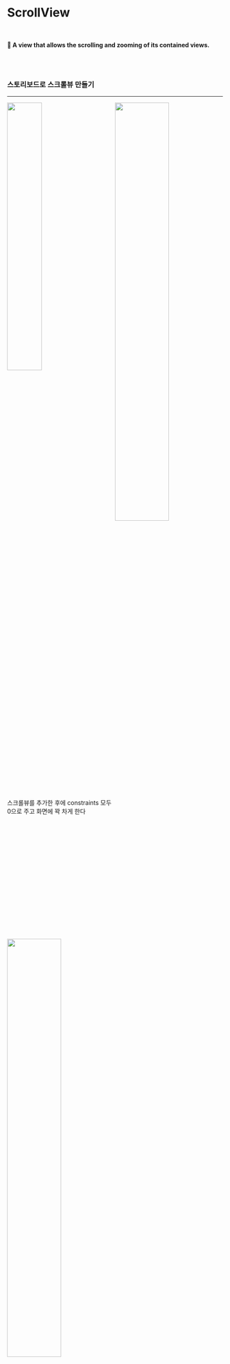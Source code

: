# ScrollView

<br/>

**🧐 A view that allows the scrolling and zooming of its contained views.**

<br/>

<br/>

### 스토리보드로 스크롤뷰 만들기

---



 <img src="images/img1.png" width="40%" aligh = "left"> <img src="images/Library.png" width="50%" align = "right">



<br/>

<br/>

스크롤뷰를 추가한 후에 constraints 모두 0으로 주고 화면에 꽉 차게 한다

<img src="images/constraints.png" width="50%">



<br/>

<br/>

<img src="images/img2.png" width="40%" aligh = "left"> <img src="images/img7.png" width="45%" aligh = "right">



<br/>

<img src="images/img3.png" width="50%">

이미지뷰도 스크롤 뷰와 같이 constraints 를 준 후에 

스크롤뷰와 Equal Widths, Equal Heights 같도록 설정해준다.

<br/>

<br/>

<img src="images/img4.png" width="50%">



<br/>

이렇게 스토리뷰 설정을 완료하고 하나 더 남았음

<br/><br/>

<img src="images/img5.png" width="50%">

<br/>

이미지뷰를 선택한 후 attributes inspector에서 View Content Mode를 Aspect Fit로 변경해주고

<br/>

* Content Mode

> Content Mode에서 Scale은 비율을 유지하지 않는다
>
> Aspect는 비율을 유지한다.
>
> Fill은 여백을 남기지 않고 모두 채운다.
>
> Fit은 영역안에 이미지를 맞춘다.
>
> Aspect Fill은 비율을 유지하면서 여백없이 채우므로 원본이미지가 잘려나간다.
>
> Aspect Fit은 비율을 유지하면서 영역안에 맞추므로 여백이 생긴다.



<br/>

<br/>



<img src="images/img6.png" width="50%">

<br/>

스크롤 뷰는 Zoom Max를 변경해준다.

Max로 최대 몇배까지 확대 할것인지 설정한다.

<br/>

<br/>

<br/>

이제 VC로 가서 약간에 코드만 작성하면 완료! 

```swift
class ViewController: UIViewController {

    @IBOutlet weak var scrollView: UIScrollView!
    @IBOutlet weak var imageView: UIImageView!
    
    override func viewDidLoad() {
        super.viewDidLoad()
        imageView.image = UIImage(named: "night.jpg")
        scrollView.delegate = self
    }

}

extension ViewController: UIScrollViewDelegate {
    
    func viewForZooming(in scrollView: UIScrollView) -> UIView? {
        return self.imageView
    }
    
}

```



<br/>

<br/>



<img src="images/img.png" width="50%">

<img src="images/zoom.png" width="50%">

<br/>

시뮬레이터로 실행시 option키를 누르고 마우스를 조절하면 이렇게 이미지를 Zoom 할수있다!

<br/>

<br/>





### 참고링크

* ScrollView
  * [부스트코스_ 스크롤뷰로 이미지 확대하기](https://www.edwith.org/boostcourse-ios/lecture/16901/)

* Content mode
  * [ImageView ContentMode에 따른 이미지 표시](https://oneday0012.tistory.com/119)
  * [UIView Mode 속성](http://blog.naver.com/PostView.nhn?blogId=newyorkinms&logNo=220776133555&parentCategoryNo=31&categoryNo=&viewDate=&isShowPopularPosts=true&from=search)